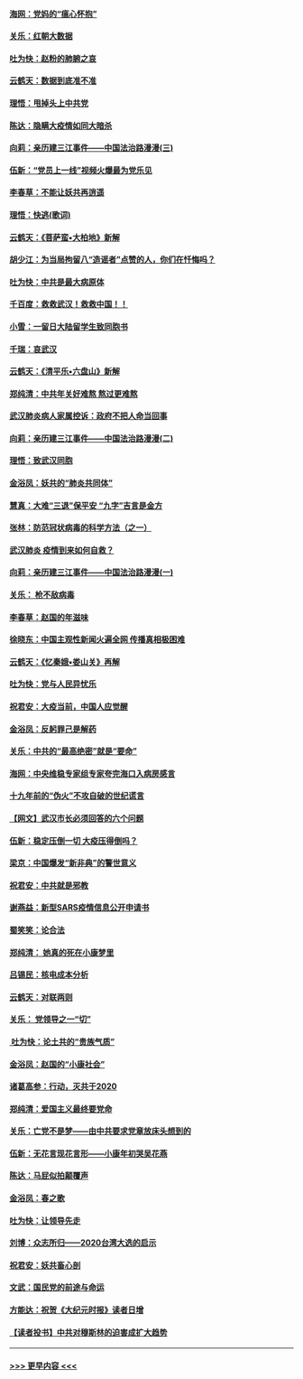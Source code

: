 #### [海网：党妈的“瘟心怀抱”](../pages/nsc993/n11840740.md?t=02041202) 
#### [关乐：红朝大数据](../pages/nsc993/n11840675.md?t=02041202) 
#### [吐为快：赵粉的肺腑之哀](../pages/nsc993/n11840618.md?t=02041202) 
#### [云鹤天：数据到底准不准](../pages/nsc993/n11840325.md?t=02041202) 
#### [理悟：甩掉头上中共党](../pages/nsc993/n11838826.md?t=02041202) 
#### [陈达：隐瞒大疫情如同大暗杀](../pages/nsc993/n11838771.md?t=02041202) 
#### [向莉：亲历建三江事件——中国法治路漫漫(三)](../pages/nsc993/n11831825.md?t=02041202) 
#### [伍新：“党员上一线”视频火爆最为党乐见](../pages/nsc993/n11838200.md?t=02041202) 
#### [李春草：不能让妖共再逍遥](../pages/nsc993/n11838102.md?t=02041202) 
#### [理悟：快逃(歌词)](../pages/nsc993/n11838083.md?t=02041202) 
#### [云鹤天：《菩萨蛮▪大柏地》新解](../pages/nsc993/n11838059.md?t=02041202) 
#### [胡少江：为当局拘留八“造谣者”点赞的人，你们在忏悔吗？](../pages/nsc993/n11836801.md?t=02041202) 
#### [吐为快：中共是最大病原体](../pages/nsc993/n11836748.md?t=02041202) 
#### [千百度：救救武汉！救救中国！！](../pages/nsc993/n11836145.md?t=02041202) 
#### [小雪：一留日大陆留学生致同胞书](../pages/nsc993/n11834624.md?t=02041202) 
#### [千瑞：哀武汉](../pages/nsc993/n11833647.md?t=02041202) 
#### [云鹤天：《清平乐▪六盘山》新解](../pages/nsc993/n11833611.md?t=02041202) 
#### [郑纯清：中共年关好难熬 熬过更难熬](../pages/nsc993/n11833489.md?t=02041202) 
#### [武汉肺炎病人家属控诉：政府不把人命当回事](../pages/nsc993/n11833205.md?t=02041202) 
#### [向莉：亲历建三江事件——中国法治路漫漫(二)](../pages/nsc993/n11829102.md?t=02041202) 
#### [理悟：致武汉同胞](../pages/nsc993/n11831522.md?t=02041202) 
#### [金浴凤：妖共的“肺炎共同体”](../pages/nsc993/n11829448.md?t=02041202) 
#### [慧真：大难“三退”保平安 “九字”吉言是金方](../pages/nsc993/n11829501.md?t=02041202) 
#### [张林：防范冠状病毒的科学方法（之一）](../pages/nsc993/n11828618.md?t=02041202) 
#### [武汉肺炎 疫情到来如何自救？](../pages/nsc993/n11827632.md?t=02041202) 
#### [向莉：亲历建三江事件——中国法治路漫漫(一)](../pages/nsc993/n11827190.md?t=02041202) 
#### [关乐： 枪不敌病毒](../pages/nsc993/n11826746.md?t=02041202) 
#### [李春草：赵国的年滋味](../pages/nsc993/n11826321.md?t=02041202) 
#### [徐晓东：中国主观性新闻火遍全网 传播真相极困难](../pages/nsc993/n11826508.md?t=02041202) 
#### [云鹤天：《忆秦娥▪娄山关》再解](../pages/nsc993/n11824682.md?t=02041202) 
#### [吐为快：党与人民异忧乐](../pages/nsc993/n11824660.md?t=02041202) 
#### [祝君安：大疫当前，中国人应觉醒](../pages/nsc993/n11821946.md?t=02041202) 
#### [金浴凤：反躬罪己是解药](../pages/nsc993/n11820280.md?t=02041202) 
#### [关乐：中共的“最高绝密”就是“要命”](../pages/nsc993/n11816946.md?t=02041202) 
#### [海网：中央维稳专家组专家夸完海口入病房感言](../pages/nsc993/n11815138.md?t=02041202) 
#### [十九年前的“伪火”不攻自破的世纪谎言](../pages/nsc993/n11813238.md?t=02041202) 
#### [【网文】武汉市长必须回答的六个问题](../pages/nsc993/n11813848.md?t=02041202) 
#### [伍新：稳定压倒一切 大疫压得倒吗？](../pages/nsc993/n11812634.md?t=02041202) 
#### [梁京：中国爆发“新非典”的警世意义](../pages/nsc993/n11812554.md?t=02041202) 
#### [祝君安：中共就是邪教](../pages/nsc993/n11812431.md?t=02041202) 
#### [谢燕益：新型SARS疫情信息公开申请书](../pages/nsc993/n11808840.md?t=02041202) 
#### [蜀笑笑：论合法](../pages/nsc993/n11808064.md?t=02041202) 
#### [郑纯清： 她真的死在小康梦里](../pages/nsc993/n11806623.md?t=02041202) 
#### [吕锡民：核电成本分析](../pages/nsc993/n11806284.md?t=02041202) 
#### [云鹤天：对联两则](../pages/nsc993/n11805957.md?t=02041202) 
#### [关乐： 党领导之一“切”](../pages/nsc993/n11804505.md?t=02041202) 
#### [ 吐为快：论土共的“贵族气质”](../pages/nsc993/n11804490.md?t=02041202) 
#### [金浴凤：赵国的“小康社会”](../pages/nsc993/n11804452.md?t=02041202) 
#### [诸葛高参：行动，灭共于2020](../pages/nsc993/n11804120.md?t=02041202) 
#### [郑纯清：爱国主义最终要党命](../pages/nsc993/n11802197.md?t=02041202) 
#### [关乐：亡党不是梦——由中共要求党章放床头想到的](../pages/nsc993/n11802156.md?t=02041202) 
#### [伍新：无花言现花言形——小康年初哭吴花燕](../pages/nsc993/n11800044.md?t=02041202) 
#### [陈达：马屁似拍颠覆声](../pages/nsc993/n11800010.md?t=02041202) 
#### [金浴凤：春之歌](../pages/nsc993/n11797687.md?t=02041202) 
#### [吐为快：让领导先走](../pages/nsc993/n11797512.md?t=02041202) 
#### [刘博：众志所归——2020台湾大选的启示](../pages/nsc993/n11796878.md?t=02041202) 
#### [祝君安：妖共畜心剖](../pages/nsc993/n11794273.md?t=02041202) 
#### [文武：国民党的前途与命运](../pages/nsc993/n11794198.md?t=02041202) 
#### [方能达：祝贺《大纪元时报》读者日增](../pages/nsc993/n11793807.md?t=02041202) 
#### [【读者投书】中共对穆斯林的迫害成扩大趋势](../pages/nsc993/n11791371.md?t=02041202) 

----
#### [ >>> 更早内容 <<< ](../indexes/nsc993-earlier.md)
